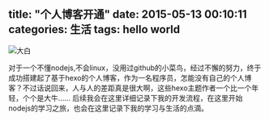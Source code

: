 title: "个人博客开通"
date: 2015-05-13 00:10:11
categories: 生活
tags: hello world
---
![大白][1]

<!--more-->
对于一个不懂nodejs,不会linux，没用过github的小菜鸟，经过不懈的努力，终于成功搭建起了基于hexo的个人博客，作为一名程序员，怎能没有自己的个人博客？不过话说回来，人与人的差距真是很大啊，这些hexo主题作者一个比一个年轻，个个是大牛……
后续我会在这里详细记录下我的开发流程，在这里开始nodejs的学习之旅，也会在这里记录下我的学习与生活的点滴。


  [1]: http://7xj22g.com1.z0.glb.clouddn.com/blog_dabai2.jpg
